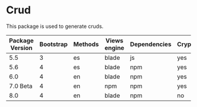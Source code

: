 # Crud

This package is used to generate cruds.

| Package Version | Bootstrap | Methods | Views engine | Dependencies | Crypt | Constructor |
| --------------- | --------- | ------- | ------------ | ------------ | ----- | ----------- |
| 5.5             | 3         | es      | blade        | js           | yes   | yes         |
| 5.6             | 4         | es      | blade        | npm          | yes   | yes         |
| 6.0             | 4         | en      | blade        | npm          | yes   | yes         |
| 7.0 Beta        | 4         | en      | npm          | npm          | yes   | yes         |
| 8.0             | 4         | en      | blade        | npm          | no    | yes         |
